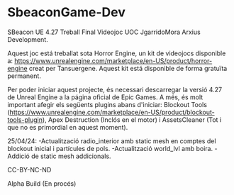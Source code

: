 # SbeaconGame-Dev
SBeacon UE 4.27 Treball Final Videojoc UOC JgarridoMora Arxius Development.

Aquest joc está treballat sota Horror Engine, un kit de videojocs disponible a: https://www.unrealengine.com/marketplace/en-US/product/horror-engine creat per Tansuergene. Aquest kit está disponible de forma gratuïta permanent.

Per poder iniciar aquest projecte, és necessari descarregar la versió 4.27 de Unreal Engine a la página oficial de Epic Games. A més, és molt important afegir els següents plugins abans d'iniciar: Blockout Tools (https://www.unrealengine.com/marketplace/en-US/product/blockout-tools-plugin), Apex Destruction (Inclós en el motor) i AssetsCleaner (Tot i que no es primordial en aquest moment).

25/04/24: 
-Actualització radio_interior amb static mesh en comptes del blockout inicial i partícules de pols.
-Actualització world_lvl amb boira.
-Addició de static mesh addicionals.


CC-BY-NC-ND

Alpha Build (En procés)


